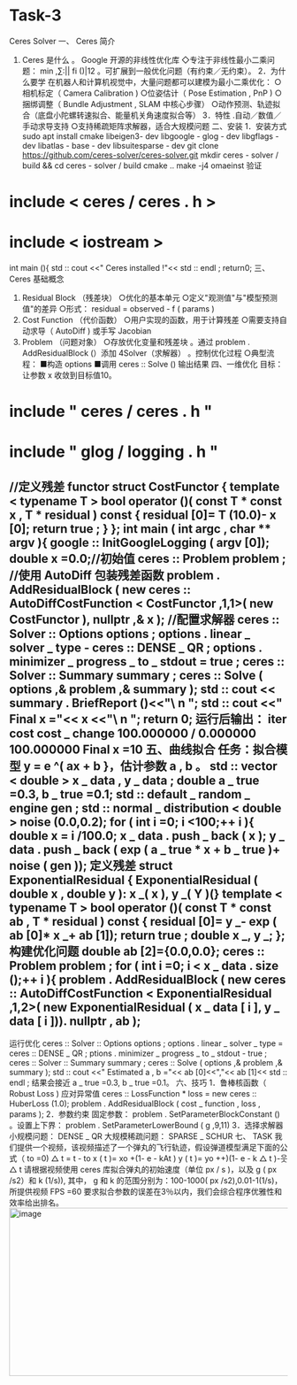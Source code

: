 # Task-3
Ceres Solver 
一、 Ceres 简介
1. Ceres 是什么
。 Google 开源的非线性优化库
◇专注于非线性最小二乘问题：
 min ,∑:|| fi ()|12
。可扩展到一般优化问题（有约束／无约束）。
2．为什么要学
在机器人和计算机视觉中，大量问题都可以建模为最小二乘优化：
○相机标定（ Camera Calibration )
○位姿估计（ Pose Estimation , PnP )
○捆绑调整（ Bundle Adjustment , SLAM 中核心步骤）
○动作预测、轨迹拟合（底盘小陀螺转速拟合、能量机关角速度拟合等）
3．特性
.自动／数值／手动求导支持
○支持稀疏矩阵求解器，适合大规模问题
二、安装
1．安装方式
 sudo apt install cmake libeigen3- dev libgoogle - glog - dev libgflags - dev 
 libatlas - base - dev libsuitesparse - dev 
 git clone https://github.com/ceres-solver/ceres-solver.git
 mkdir ceres - solver / build && cd ceres - solver / build 
 cmake ..
 make -j4
 omaeinst 
验证
# include < ceres / ceres . h >
# include < iostream >
 int main (){
 std :: cout <<" Ceres installed !"<< std :: endl ;
return0;
三、 Ceres 基础概念
1. Residual Block （残差块）
○优化的基本单元
○定义"观测值"与"模型预测值"的差异
○形式：
 residual = observed - f ( params )
2. Cost Function （代价函数）
○用户实现的函数，用于计算残差
○需要支持自动求导（ AutoDiff ) 或手写 Jacobian 
3. Problem （问题对象）
○存放优化变量和残差块
。通过 problem . AddResidualBlock (）添加
4Solver（求解器）
。控制优化过程
○典型流程：
■构造 options 
■调用 ceres :: Solve ()
输出结果
四、一维优化
目标：让参数 x 收敛到目标值10。
# include " ceres / ceres . h "
# include " glog / logging . h "
//定义残差 functor 
 struct CostFunctor {
 template < typename T >
 bool operator ()( const T * const x , T * residual ) const {
 residual [0]= T (10.0)- x [0];
 return true ;
}
};
 int main ( int argc , char ** argv ){
 google :: InitGoogleLogging ( argv [0]);
 double x =0.0;//初始值
 ceres :: Problem problem ;
//使用 AutoDiff 包装残差函数
 problem . AddResidualBlock (
 new ceres :: AutoDiffCostFunction < CostFunctor ,1,1>( new CostFunctor ),
 nullptr ,& x );
//配置求解器
 ceres :: Solver :: Options options ;
 options . linear _ solver _ type - ceres :: DENSE _ QR ;
 options . minimizer _ progress _ to _ stdout = true ;
 ceres :: Solver :: Summary summary ;
 ceres :: Solve ( options ,& problem ,& summary );
 std :: cout << summary . BriefReport ()<<"\ n ";
 std :: cout <<" Final x ="<< x <<"\ n ";
 return 0;
运行后输出：
 iter cost cost _ change 
100.000000
/
0.000000 100.000000
 Final x =10
五、曲线拟合
任务：拟合模型 y = e ^( ax + b }，估计参数 a , b 。
 std :: vector < double > x _ data , y _ data ;
 double a _ true =0.3, b _ true =0.1;
 std :: default _ random _ engine gen ;
 std :: normal _ distribution < double > noise (0.0,0.2);
 for ( int i =0; i <100;++ i ){
 double x = i /100.0;
 x _ data . push _ back ( x );
 y _ data . push _ back ( exp ( a _ true * x + b _ true )+ noise ( gen ));
定义残差
 struct ExponentialResidual {
 ExponentialResidual ( double x , double y ): x _( x ), y _( Y )(}
 template < typename T >
 bool operator ()( const T * const ab , T * residual ) const {
 residual [0]= y _- exp ( ab [0]* x _+ ab [1]);
 return true ;
 double x _, y _;
};
构建优化问题
 double ab [2]={0.0,0.0};
 ceres :: Problem problem ;
 for ( int i =0; i < x _ data . size ();++ i ){
 problem . AddResidualBlock (
 new ceres :: AutoDiffCostFunction < ExponentialResidual ,1,2>(
 new ExponentialResidual ( x _ data [ i ], y _ data [ i ])).
 nullptr , ab );
-
运行优化
 ceres :: Solver :: Options options ;
 options . linear _ solver _ type = ceres :: DENSE _ QR ;
 ptions . minimizer _ progress _ to _ stdout - true ;
 ceres :: Solver :: Summary summary ;
 ceres :: Solve ( options ,& problem ,& summary );
 std :: cout <<" Estimated a , b ="<< ab [0]<<","<< ab [1]<< std :: endl ;
结果会接近 a _ true =0.3, b _ true =0.1。
六、技巧
1．鲁棒核函数（ Robust Loss )
应对异常值
 ceres :: LossFunction * loss = new ceres :: HuberLoss (1.0);
 problem . AddResidualBlock ( cost _ function , loss , params );
2．参数约束
固定参数： problem . SetParameterBlockConstant ()
。设置上下界： problem . SetParameterLowerBound ( g ,9,11)
3．选择求解器
小规模问题： DENSE _ QR 
大规模稀疏问题： SPARSE _ SCHUR 
七、 TASK 
我们提供一个视频，该视频描述了一个弹丸的飞行轨迹，假设弹道模型满足下面的公式（ to =0)
△ t = t - to 
 x ( t )= xo +(1- e - kAt )
 y ( t )= yo ++)(1- e - k △ t )-웃△ t 
请根据视频使用 ceres 库拟合弹丸的初始速度（单位 px / s )，以及 g ( px /s2）和 k (1/s)),
其中， g 和 k 的范围分别为：100-1000( px /s2),0.01-1(1/s)，所提供视频 FPS =60
要求拟合参数的误差在3％以内，我们会综合程序优雅性和效率给出排名。
<img width="765" height="304" alt="image" src="https://github.com/user-attachments/assets/1ee0cd4f-221d-4d74-acc5-110bffd365c5" />
